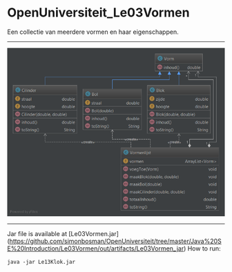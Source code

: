 # OpenUniversiteit_Le03Vormen
Een collectie van meerdere vormen en haar eigenschappen.
***
![domain model](https://github.com/simonbosman/OpenUniversiteit/blob/master/Java%20SE%20Introduction/Le03Vormen/design/domainmodel.png)
***
Jar file is available at [Le03Vormen.jar]
(https://github.com/simonbosman/OpenUniversiteit/tree/master/Java%20SE%20Introduction/Le03Vormen/out/artifacts/Le03Vormen_jar)
How to run:
```
java -jar Le13Klok.jar
```
